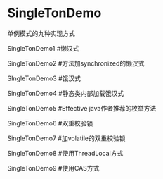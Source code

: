# SingleTonDemo
单例模式的九种实现方式

SingleTonDemo1  #懒汉式

SingleTonDemo2  #方法加synchronized的懒汉式

SIngleTonDemo3  #饿汉式

SingleTonDemo4  #静态类内部加载饿汉式

SingleTonDemo5  #Effective java作者推荐的枚举方法

SingleTonDemo6  #双重校验锁

SingleTonDemo7  #加volatile的双重校验锁

SingleTonDemo8  #使用ThreadLocal方式

SingleTonDemo9  #使用CAS方式
